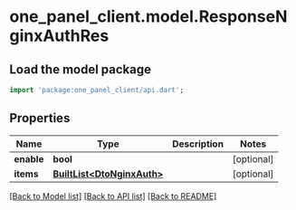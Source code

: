 # one_panel_client.model.ResponseNginxAuthRes

## Load the model package
```dart
import 'package:one_panel_client/api.dart';
```

## Properties
Name | Type | Description | Notes
------------ | ------------- | ------------- | -------------
**enable** | **bool** |  | [optional] 
**items** | [**BuiltList&lt;DtoNginxAuth&gt;**](DtoNginxAuth.md) |  | [optional] 

[[Back to Model list]](../README.md#documentation-for-models) [[Back to API list]](../README.md#documentation-for-api-endpoints) [[Back to README]](../README.md)


